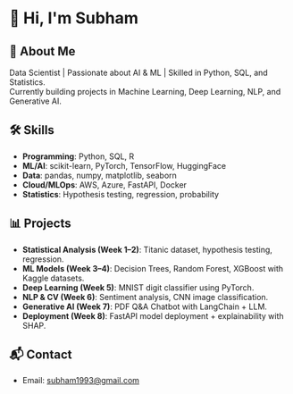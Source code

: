 # 👋 Hi, I'm Subham

## 🚀 About Me
Data Scientist | Passionate about AI & ML | Skilled in Python, SQL, and Statistics.  
Currently building projects in Machine Learning, Deep Learning, NLP, and Generative AI.

## 🛠️ Skills
- **Programming**: Python, SQL, R
- **ML/AI**: scikit-learn, PyTorch, TensorFlow, HuggingFace
- **Data**: pandas, numpy, matplotlib, seaborn
- **Cloud/MLOps**: AWS, Azure, FastAPI, Docker
- **Statistics**: Hypothesis testing, regression, probability

## 📊 Projects
- **Statistical Analysis (Week 1–2)**: Titanic dataset, hypothesis testing, regression.
- **ML Models (Week 3–4)**: Decision Trees, Random Forest, XGBoost with Kaggle datasets.
- **Deep Learning (Week 5)**: MNIST digit classifier using PyTorch.
- **NLP & CV (Week 6)**: Sentiment analysis, CNN image classification.
- **Generative AI (Week 7)**: PDF Q&A Chatbot with LangChain + LLM.
- **Deployment (Week 8)**: FastAPI model deployment + explainability with SHAP.

## 📬 Contact
- Email: subham1993@gmail.com

